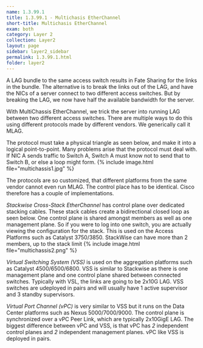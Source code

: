 ```yaml
---
name: 1.3.99.1
title: 1.3.99.1 - Multichasis EtherChannel
short-title: Multichasis EtherChannel
exam: both
category: Layer 2
collection: Layer2
layout: page
sidebar: layer2_sidebar
permalink: 1.3.99.1.html
folder: layer2
---
```

A LAG bundle to the same access switch results in Fate Sharing for the links in the bundle. The alternative is to break the links out of the LAG, and have the NICs of a server connect to two different access switches. But by breaking the LAG, we now have half the available bandwidth for the server.

With MultiChassis EtherChannel, we trick the server into running LAG between two different access switches. There are multiple ways to do this using different protocols made by different vendors. We generically call it MLAG.

The protocol must take a physical triangle as seen below, and make it into a logical point-to-point. Many problems arise that the protocol must deal with. If NIC A sends traffic to Switch A, Switch A must know not to send that to Switch B, or else a loop might form.
{% include image.html file="multichassis1.jpg" %}

The protocols are so customized, that different platforms from the same vendor cannot even run MLAG. The control place has to be identical. Cisco therefore has a couple of implementations.

*Stackwise Cross-Stack EtherChannel* has control plane over dedicated stacking cables. These stack cables create a bidirectional closed loop as seen below. One control plane is shared amongst members as well as one management plane. So if you were to log into one switch, you are actually viewing the configuration for the stack. This is used on the Access Platforms such as Catalyst 3750/3850. StackWise can have more than 2 members, up to the stack limit
{% include image.html file="multichassis2.png" %}

*Virtual Switching System (VSS)* is used on the aggregation platforms such as Catalyst 4500/6500/6800. VSS is similar to Stackwise as there is one management plane and one control plane shared between connected switches. Typically with VSL, the links are going to be 2x10G LAG. VSS switches are udeployed in pairs and will usually have 1 active supervisor and 3 standby supervisors.

*Virtual Port Channel (vPC)* is very similar to VSS but it runs on the Data Center platforms such as Nexus 5000/7000/9000. The control plane is synchronized over a vPC Peer Link, which are typically 2x10GigE LAG. The biggest difference between vPC and VSS, is that vPC has *2* independent control planes and *2* independent management planes. vPC like VSS is deployed in pairs.
